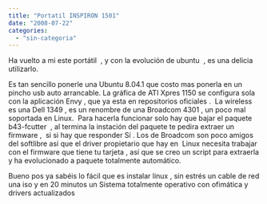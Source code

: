 ```yaml
---
title: "Portatil INSPIRON 1501"
date: "2008-07-22"
categories: 
  - "sin-categoria"
---
```


Ha vuelto a mi este portátil  , y con la evolución de ubuntu  , es una delicia utilizarlo.

Es tan sencillo ponerle una Ubuntu 8.04.1 que costo mas ponerla en un pincho usb auto arrancable. La gráfica de ATI Xpres 1150 se configura sola con la aplicación Envy , que ya esta en repositorios oficiales .  La wireless es una Dell 1349 , es un renombre de una Broadcom 4301 , un poco mal soportada en Linux.  Para hacerla funcionar solo hay que bajar el paquete b43-fcutter  , al termina la instación del paquete te pedira extraer un firmware ,  si si hay que responder Sí . Los de Broadcom son poco amigos del softlibre así que el driver propietario que hay en  Linux necesita trabajar con el firmware que tiene tu tarjeta , así que se creo un script para extraerla y ha evolucionado a paquete totalmente automático.

Bueno pos ya sabéis lo fácil que es instalar linux , sin estrés un cable de red una iso y en 20 minutos un Sistema totalmente operativo con ofimática y drivers actualizados
